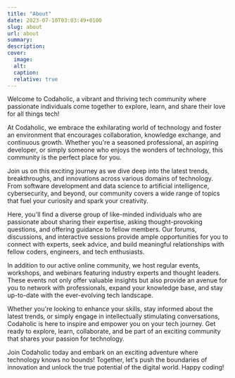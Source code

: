 ```yaml
---
title: "About"
date: 2023-07-10T03:03:49+0100
slug: about
url: about
summary:
description:
cover:
  image:
  alt:
  caption:
  relative: true
---
```


Welcome to Codaholic, a vibrant and thriving tech community where passionate individuals come together to explore, learn, and share their love for all things tech!

At Codaholic, we embrace the exhilarating world of technology and foster an environment that encourages collaboration, knowledge exchange, and continuous growth. Whether you're a seasoned professional, an aspiring developer, or simply someone who enjoys the wonders of technology, this community is the perfect place for you.

Join us on this exciting journey as we dive deep into the latest trends, breakthroughs, and innovations across various domains of technology. From software development and data science to artificial intelligence, cybersecurity, and beyond, our community covers a wide range of topics that fuel your curiosity and spark your creativity.

Here, you'll find a diverse group of like-minded individuals who are passionate about sharing their expertise, asking thought-provoking questions, and offering guidance to fellow members. Our forums, discussions, and interactive sessions provide ample opportunities for you to connect with experts, seek advice, and build meaningful relationships with fellow coders, engineers, and tech enthusiasts.

In addition to our active online community, we host regular events, workshops, and webinars featuring industry experts and thought leaders. These events not only offer valuable insights but also provide an avenue for you to network with professionals, expand your knowledge base, and stay up-to-date with the ever-evolving tech landscape.

Whether you're looking to enhance your skills, stay informed about the latest trends, or simply engage in intellectually stimulating conversations, Codaholic is here to inspire and empower you on your tech journey. Get ready to explore, learn, collaborate, and be part of an exciting community that shares your passion for technology.

Join Codaholic today and embark on an exciting adventure where technology knows no bounds! Together, let's push the boundaries of innovation and unlock the true potential of the digital world. Happy coding!